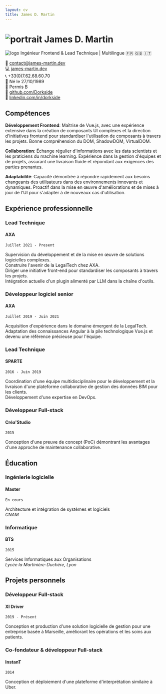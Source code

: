 ```yaml
---
layout: cv
title: James D. Martin
---
```


# ![portrait]({{site.url}}/assets/img/portrait.jpg) James D. Martin
![logo]({{site.url}}/assets/img/logo.png)
Ingénieur Frontend & Lead Technique | Multilingue :fr: :uk: :it:

:email: [contact@james-martin.dev](mailto:contact@james-martin.dev)  
:computer: [james-martin.dev](https://james-martin.dev)  
:telephone_receiver: +33(0)7.62.68.60.70  
:baby: Né le 27/10/1989  
:car: Permis B  
:link: [github.com/Dorkside](https://github.com/Dorkside)  
:link: [linkedin.com/in/dorkside](https://www.linkedin.com/in/dorkside/)

## Compétences
**Développement Frontend**: Maîtrise de Vue.js, avec une expérience extensive dans la création de composants UI complexes et la direction d'initiatives frontend pour standardiser l'utilisation de composants à travers les projets. Bonne compréhension du DOM, ShadowDOM, VirtualDOM.

**Collaboration**: Échange régulier d'informations avec les data scientists et les praticiens du machine learning. Expérience dans la gestion d'équipes et de projets, assurant une livraison fluide et répondant aux exigences des parties prenantes.

**Adaptabilité**: Capacité démontrée à répondre rapidement aux besoins changeants des utilisateurs dans des environnements innovants et dynamiques. Proactif dans la mise en œuvre d'améliorations et de mises à jour de l'UI pour s'adapter à de nouveaux cas d'utilisation.

## Expérience professionnelle
### __Lead Technique__
#### AXA

`Juillet 2021 - Present`

Supervision du développement et de la mise en œuvre de solutions logicielles complexes.  
Construire l'avenir de la LegalTech chez AXA.  
Diriger une initiative front-end pour standardiser les composants à travers les projets.  
Intégration actuelle d'un plugin alimenté par LLM dans la chaîne d'outils.

### __Développeur logiciel senior__
#### AXA

`Juillet 2019 - Juin 2021`

Acquisition d'expérience dans le domaine émergent de la LegalTech.  
Adaptation des connaissances Angular à la pile technologique Vue.js et devenu une référence précieuse pour l'équipe.


### __Lead Technique__
#### SPARTE

`2016 - Juin 2019`

Coordination d'une équipe multidisciplinaire pour le développement et la livraison d'une plateforme collaborative de gestion des données BIM pour les clients.  
Développement d'une expertise en DevOps.

### __Développeur Full-stack__
#### Créa'Studio

`2015`

Conception d'une preuve de concept (PoC) démontrant les avantages d'une approche de maintenance collaborative.

## Éducation
### __Ingénierie logicielle__
#### Master

`En cours`

Architecture et intégration de systèmes et logiciels  
_CNAM_

### __Informatique__
#### BTS

`2015`

Services Informatiques aux Organisations  
_Lycée la Martinière-Duchère, Lyon_

## Projets personnels

### __Développeur Full-stack__
#### XI Driver

`2019 - Présent`

Conception et production d'une solution logicielle de gestion pour une entreprise basée à Marseille, améliorant les opérations et les soins aux patients.

### __Co-fondateur & développeur Full-stack__
#### InstanT

`2014`

Conception et déploiement d'une plateforme d'interprétation similaire à Uber.

<!-- ### Footer

Last updated: July 2023 -->
